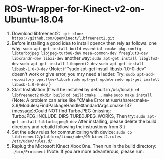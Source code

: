 # ROS-Wrapper-for-Kinect-v2-on-Ubuntu-18.04
1. Download libfreenect2:
``` git clone https://github.com/OpenKinect/libfreenect2.git```
2. Before installing a good idea to install opencv then rely as follows:
one way:
``` sudo apt-get install build-essential cmake pkg-config libturbojpeg libjpeg-turbo8-dev mesa-common-dev freeglut3-dev libxrandr-dev libxi-dev ```
another way:
```sudo apt-get install libglfw3-dev```
```sudo apt-get install libopenni2-dev```
```sudo apt-get install libusb-1.0-0-dev```
{Note: if "sudo apt-get install libusb-1.0-0-dev" doesn't work or give error, you may need a ladder. Try:
```sudo apt-add-repository ppa:floe/libusb```
```sudo apt-get update```
```sudo apt-get install libusb-1.0-0-dev```
}
3. Start Installation (It will be installed by default in /usr/local):
```cd libfreenect2```
```mkdir build``` 
```cd build```
```cmake ..```
```make```
```sudo make install```
{Note: A problem can arise like "CMake Error at /usr/share/cmake-3.9/Modules/FindPackageHandleStandardArgs.cmake:137 (message):Could NOT find TurboJPEG (missing: TurboJPEG_INCLUDE_DIRS TURBOJPEG_WORKS, Then try:
```sudo apt-get install libturbojpeg0-dev```
After installing, please delete the build directory and rebuild following the instrustions from 3
}
4. Set the udev rules for communicating with device:
```sudo cp libfreenect2/platform/linux/udev/90-kinect2.rules /etc/udev/rules.d/```
5. Replug the Microsoft Kinect Xbox One. Then run in the build directory:
```./bin/Protonect```
(Note: If you are more advanterous, please run:
```./








